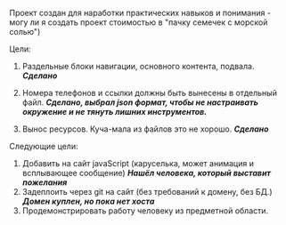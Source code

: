 Проект создан для наработки практических навыков и понимания - могу ли я создать проект стоимостью в "пачку семечек с морской солью")

Цели:

1. Раздельные блоки навигации, основного контента, подвала. ___Сделано___

2. Номера телефонов и ссылки должны быть вынесены в отдельный файл. ___Сделано, выбрал json формат, чтобы не настраивать окружение и не тянуть лишних инструментов.___

3. Вынос ресурсов. Куча-мала из файлов это не хорошо. ___Сделано___

Следующие цели:

1. Добавить на сайт javaScript (каруселька, может анимация и всплывающее сообщение) ___Нашёл человека, который выставит пожелания___
2. Задеплоить через git на сайт (без требований к домену, без БД.) ___Домен куплен, но пока нет хоста___
3. Продемонстрировать работу человеку из предметной области. 

